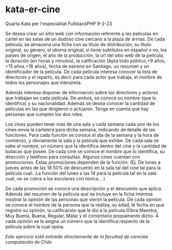 # kata-er-cine
Quarta Kata per l'especialitat FullstackPHP 9-2-23

Se desea crear un sitio web con información referente a las películas en cartel en las salas de un dudoso cine cercano a la plaza de armas.
De cada película, se almacena una ficha con su título de distribución, su título original, su género, el idioma original, si tiene subtítulos en español o no, los paises de origen, el año de la producción, la url del sitio web de la película, la duración (en horas y minutos), la calificación (Apta todo público,+9 años, +15 años,+18 años), fecha de estreno en Santiago, un resumen y un identificador de la película. De cada película interesa conocer la lista de directores y el reparto, es decir para cada actor que trabaja, el nombre de todos los personajes que interpreta.

Además interesa disponer de información sobre los directores y actores que trabajan en cada película.
De ambos, se conoce su nombre (que lo identifica) y su nacionalidad. Además se desea conocer la
cantidad de películas en las que dirigieron o actuaron. Tenga en cuenta que hay personas que cumplen
los dos roles.

Los cines pueden tener más de una sala y cada semana cada uno de los cines envía la cartelera para
dicha semana, indicando de detalle de las funciones. Para cada función se conoce el día de la semana y
la hora de comienzo, y obviamente la sala y la película que exhibe. De cada sala se sabe el nombre, un
número que la identifica dentro del cine y la cantidad de butacas que posee. De cada cine se conoce el
nombre que lo identifica, su dirección y teléfono para consultas.
Algunos cines cuentan con promociones. Estas promociones dependen de la función. (Ej. De lunes a
jueves antes de las 18 50% de descuento en la sala tal del cine tal para la película cual...La función del lunes a las 14 para la película tal en la sala cual, no se cobra a los escolares con túnica... ) 

De cada promoción se conoce una descripción y el descuento que aplica.
Además del resumen de la película que se incluye en la ficha interesa mostrar la opinión de las personas que vieron la película. De cada opinión se conoce el nombre de la persona que la realiza, su edad, le fecha en que registró su opinión, la calificación que le dio a la película (Obra Maestra, Muy Buena, Buena, Regular, Mala) y el comentario propiamente dicho. A cada opinión se le asigna un número que la identifica respecto de la película sobre la cual opina.

*Este ejercicio está extraido directamente de la facultad de ciencias computación de Chile*
